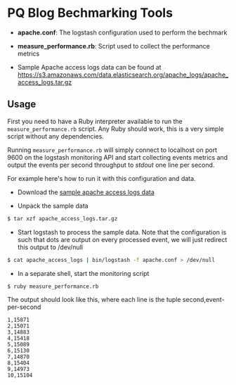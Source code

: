 # PQ Blog Bechmarking Tools

- **apache.conf**: The logstash configuration used to perform the bechmark

- **measure_performance.rb**: Script used to collect the performance metrics

- Sample Apache access logs data can be found at https://s3.amazonaws.com/data.elasticsearch.org/apache_logs/apache_access_logs.tar.gz

## Usage

First you need to have a Ruby interpreter available to run the `measure_performance.rb` script. Any Ruby should work, this is a very simple script without any dependencies.

Running `measure_performance.rb` will simply connect to localhost on port 9600 on the logstash monitoring API and start collecting events metrics and output the events per second throughput to *stdout* one line per second.

For example here's how to run it with this configuration and data.

- Download the [sample apache access logs data](https://s3.amazonaws.com/data.elasticsearch.org/apache_logs/apache_access_logs.tar.gz)

- Unpack the sample data

```sh
$ tar xzf apache_access_logs.tar.gz
```

- Start logstash to process the sample data. Note that the configuration is such that dots are output on every processed event, we will just redirect this output to /dev/null

```sh
$ cat apache_access_logs | bin/logstash -f apache.conf > /dev/null
```

- In a separate shell, start the monitoring script

```sh
$ ruby measure_performance.rb
```

The output should look like this, where each line is the tuple second,event-per-second

```
1,15871
2,15071
3,14883
4,15418
5,15089
6,15130
7,14870
8,15404
9,14973
10,15104
```
